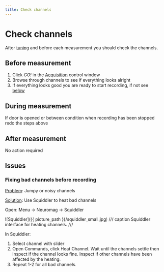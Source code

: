 ```yaml
---
title: Check channels
---
```


# Check channels

After [tuning](03_Tuning.md) and before each measurement you should check the channels.

## Before measurement
1. Click  *GO!*  in the [Acquisition](02_Acquisition.md) control window
2. Browse through channels to see if everything looks alright
3. If everything looks good you are ready to start recording, if not see [below](#fixing-bad-channels-before-recording)

## During measurement
If door is opened or between condition when recording has been stopped redo the steps above

## After measurement
No action required

## Issues

### Fixing bad channels before recording

<u>Problem</u>: Jumpy or noisy channels

<u>Solution</u>: Use Squiddler to heat bad channels

Open: Menu -> Neuromag -> Squiddler

![Squiddler]({{ picture_path }}/squiddler_small.jpg)
/// caption
Squiddler interface for heating channels.
///


In Squiddler:

1. Select channel with slider
2. Open Commands, click Heat Channel. Wait until the channels settle then inspect if the channel looks fine. Inspect if other channels have been affected by the heating.
3. Repeat 1-2 for all bad channels.
